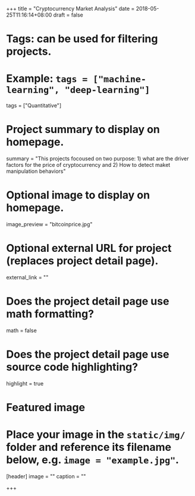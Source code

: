 +++
title = "Cryptocurrency Market Analysis"
date = 2018-05-25T11:16:14+08:00
draft = false

# Tags: can be used for filtering projects.
# Example: `tags = ["machine-learning", "deep-learning"]`
tags = ["Quantitative"]

# Project summary to display on homepage.
summary = "This projects focoused on two purpose: 1) what are the driver factors for the price of cryptocurrency and 2) How to detect maket manipulation behaviors"

# Optional image to display on homepage.
image_preview = "bitcoinprice.jpg"

# Optional external URL for project (replaces project detail page).
external_link = ""

# Does the project detail page use math formatting?
math = false

# Does the project detail page use source code highlighting?
highlight = true

# Featured image
# Place your image in the `static/img/` folder and reference its filename below, e.g. `image = "example.jpg"`.
[header]
image = ""
caption = ""

+++
